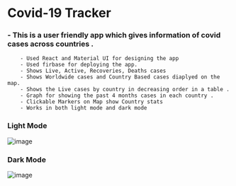 # Covid-19 Tracker 

### - This is a user friendly app which gives information of covid cases across countries .
        - Used React and Material UI for designing the app
        - Used firbase for deploying the app.
        - Shows Live, Active, Recoveries, Deaths cases
        - Shows Worldwide cases and Country Based cases diaplyed on the map.
        - Shows the Live cases by country in decreasing order in a table .
        - Graph for showing the past 4 months cases in each country .
        - Clickable Markers on Map show Country stats
        - Works in both light mode and dark mode
### Light Mode
![image](https://user-images.githubusercontent.com/84001343/125254096-c263b780-e317-11eb-989c-cdfd0a2b59ce.png)

### Dark Mode
![image](https://user-images.githubusercontent.com/84001343/125254207-e0c9b300-e317-11eb-9eff-482ee405d6c3.png)

